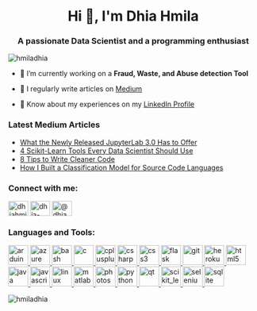 <h1 align="center">Hi 👋, I'm Dhia Hmila</h1>
<h3 align="center">A passionate Data Scientist and a programming enthusiast</h3>

<p align="left"> <img src="https://komarev.com/ghpvc/?username=hmiladhia&label=Profile%20views&color=0e75b6&style=flat" alt="hmiladhia" /> </p>

- 🔭 I’m currently working on a **Fraud, Waste, and Abuse detection Tool**

- 📝 I regularly write articles on [Medium](https://dhiahmila.medium.com/)

- 📄 Know about my experiences on my [LinkedIn Profile](https://www.linkedin.com/in/dhia-hmila/)

### Latest Medium Articles
<!-- BLOG-POST-LIST:START -->
- [What the Newly Released JupyterLab 3.0 Has to Offer](https://medium.com/codestory/what-the-newly-released-jupyterlab-3-0-has-to-offer-91cd9b43e027?source=rss-d38873cbc5aa------2)
- [4 Scikit-Learn Tools Every Data Scientist Should Use](https://towardsdatascience.com/4-scikit-learn-tools-every-data-scientist-should-use-4ee942958d9e?source=rss-d38873cbc5aa------2)
- [8 Tips to Write Cleaner Code](https://towardsdatascience.com/8-tips-to-write-cleaner-code-376f7232652c?source=rss-d38873cbc5aa------2)
- [How I Built a Classification Model for Source Code Languages](https://towardsdatascience.com/classification-model-for-source-code-programming-languages-40d1ab7243c2?source=rss-d38873cbc5aa------2)
<!-- BLOG-POST-LIST:END -->

<h3 align="left">Connect with me:</h3>
<p align="left">
<a href="https://twitter.com/dhiahmila" target="blank"><img align="center" src="https://cdn.jsdelivr.net/npm/simple-icons@3.0.1/icons/twitter.svg" alt="dhiahmila" height="30" width="40" /></a>
<a href="https://linkedin.com/in/dhia-hmila" target="blank"><img align="center" src="https://cdn.jsdelivr.net/npm/simple-icons@3.0.1/icons/linkedin.svg" alt="dhia-hmila" height="30" width="40" /></a>
<a href="https://medium.com/@dhiahmila" target="blank"><img align="center" src="https://cdn.jsdelivr.net/npm/simple-icons@3.0.1/icons/medium.svg" alt="@dhiahmila" height="30" width="40" /></a>
</p>

<h3 align="left">Languages and Tools:</h3>
<p align="left"> <a href="https://www.arduino.cc/" target="_blank"> <img src="https://cdn.worldvectorlogo.com/logos/arduino-1.svg" alt="arduino" width="40" height="40"/> </a> <a href="https://azure.microsoft.com/en-in/" target="_blank"> <img src="https://www.vectorlogo.zone/logos/microsoft_azure/microsoft_azure-icon.svg" alt="azure" width="40" height="40"/> </a> <a href="https://www.gnu.org/software/bash/" target="_blank"> <img src="https://www.vectorlogo.zone/logos/gnu_bash/gnu_bash-icon.svg" alt="bash" width="40" height="40"/> </a> <a href="https://www.cprogramming.com/" target="_blank"> <img src="https://devicons.github.io/devicon/devicon.git/icons/c/c-original.svg" alt="c" width="40" height="40"/> </a> <a href="https://www.w3schools.com/cpp/" target="_blank"> <img src="https://devicons.github.io/devicon/devicon.git/icons/cplusplus/cplusplus-original.svg" alt="cplusplus" width="40" height="40"/> </a> <a href="https://www.w3schools.com/cs/" target="_blank"> <img src="https://devicons.github.io/devicon/devicon.git/icons/csharp/csharp-original.svg" alt="csharp" width="40" height="40"/> </a> <a href="https://www.w3schools.com/css/" target="_blank"> <img src="https://devicons.github.io/devicon/devicon.git/icons/css3/css3-original-wordmark.svg" alt="css3" width="40" height="40"/> </a> <a href="https://flask.palletsprojects.com/" target="_blank"> <img src="https://www.vectorlogo.zone/logos/pocoo_flask/pocoo_flask-icon.svg" alt="flask" width="40" height="40"/> </a> <a href="https://git-scm.com/" target="_blank"> <img src="https://www.vectorlogo.zone/logos/git-scm/git-scm-icon.svg" alt="git" width="40" height="40"/> </a> <a href="https://heroku.com" target="_blank"> <img src="https://www.vectorlogo.zone/logos/heroku/heroku-icon.svg" alt="heroku" width="40" height="40"/> </a> <a href="https://www.w3.org/html/" target="_blank"> <img src="https://devicons.github.io/devicon/devicon.git/icons/html5/html5-original-wordmark.svg" alt="html5" width="40" height="40"/> </a> <a href="https://www.java.com" target="_blank"> <img src="https://devicons.github.io/devicon/devicon.git/icons/java/java-original-wordmark.svg" alt="java" width="40" height="40"/> </a> <a href="https://developer.mozilla.org/en-US/docs/Web/JavaScript" target="_blank"> <img src="https://devicons.github.io/devicon/devicon.git/icons/javascript/javascript-original.svg" alt="javascript" width="40" height="40"/> </a> <a href="https://www.linux.org/" target="_blank"> <img src="https://devicons.github.io/devicon/devicon.git/icons/linux/linux-original.svg" alt="linux" width="40" height="40"/> </a> <a href="https://www.mathworks.com/" target="_blank"> <img src="https://raw.githubusercontent.com/simple-icons/simple-icons/master/icons/mathworks.svg" alt="matlab" width="40" height="40"/> </a> <a href="https://www.photoshop.com/en" target="_blank"> <img src="https://devicons.github.io/devicon/devicon.git/icons/photoshop/photoshop-plain.svg" alt="photoshop" width="40" height="40"/> </a> <a href="https://www.python.org" target="_blank"> <img src="https://devicons.github.io/devicon/devicon.git/icons/python/python-original.svg" alt="python" width="40" height="40"/> </a> <a href="https://www.qt.io/" target="_blank"> <img src="https://upload.wikimedia.org/wikipedia/commons/0/0b/Qt_logo_2016.svg" alt="qt" width="40" height="40"/> </a> <a href="https://scikit-learn.org/" target="_blank"> <img src="https://upload.wikimedia.org/wikipedia/commons/0/05/Scikit_learn_logo_small.svg" alt="scikit_learn" width="40" height="40"/> </a> <a href="https://www.selenium.dev" target="_blank"> <img src="https://raw.githubusercontent.com/detain/svg-logos/780f25886640cef088af994181646db2f6b1a3f8/svg/selenium-logo.svg" alt="selenium" width="40" height="40"/> </a> <a href="https://www.sqlite.org/" target="_blank"> <img src="https://www.vectorlogo.zone/logos/sqlite/sqlite-icon.svg" alt="sqlite" width="40" height="40"/> </a> </p>

<p><img align="center" src="https://github-readme-stats.vercel.app/api/top-langs?username=hmiladhia&show_icons=true&locale=en&layout=compact" alt="hmiladhia" /></p>

